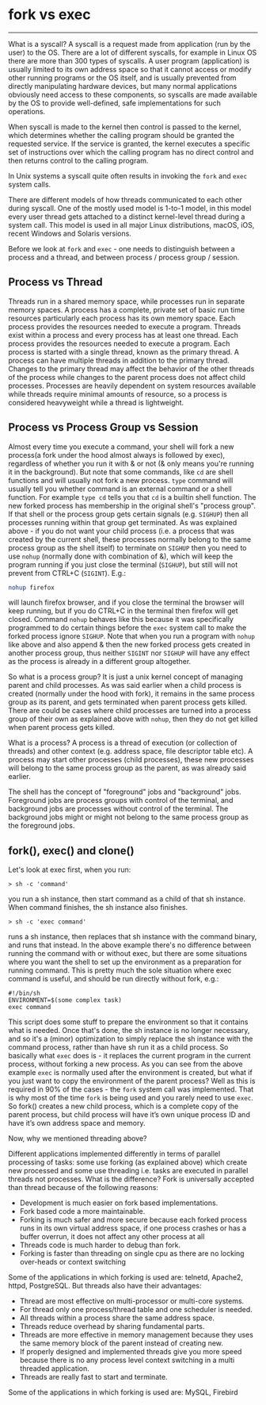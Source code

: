# fork vs exec

---

What is a syscall? A syscall is a request made from application (run by the user) to the OS. There are a lot of different syscalls, for example in Linux OS there are more than 300 types of syscalls. A user program (application) is usually limited to its own address space so that it cannot access or modify other running programs or the OS itself, and is usually prevented from directly manipulating hardware devices, but many normal applications obviously need access to these components, so syscalls are made available by the OS to provide well-defined, safe implementations for such operations.

When syscall is made to the kernel then control is passed to the kernel, which determines whether the calling program should be granted the requested service. If the service is granted, the kernel executes a specific set of instructions over which the calling program has no direct control and then returns control to the calling program.

In Unix systems a syscall quite often results in invoking the `fork` and `exec` system calls.

There are different models of how threads communicated to each other during syscall. One of the mostly used model is 1-to-1 model, in this model every user thread gets attached to a distinct kernel-level thread during a system call. This model is used in all major Linux distributions, macOS, iOS, recent Windows and Solaris versions.

Before we look at `fork` and `exec` - one needs to distinguish between a process and a thread, and between process / process group / session.



## Process vs Thread

Threads run in a shared memory space, while processes run in separate memory spaces. A process has a complete, private set of basic run time resources particularly each process has its own memory space. Each process provides the resources needed to execute a program.
Threads exist within a process and every process has at least one thread. Each process provides the resources needed to execute a program. Each process is started with a single thread, known as the primary thread. A process can have multiple threads in addition to the primary thread. Changes to the primary thread may affect the behavior of the other threads of the process while changes to the parent process does not affect child processes. Processes are heavily dependent on system resources available while threads require minimal amounts of resource, so a process is considered heavyweight while a thread is lightweight.


## Process vs Process Group vs Session

Almost every time you execute a command, your shell will fork a new process(a fork under the hood almost always is followed by exec), regardless of whether you run it with & or not (& only means you're running it in the background). But note that some commands, like `cd` are shell functions and will usually not fork a new process. `type` command will usually tell you whether command is an external command or a shell function. For example `type cd` tells you that `cd` is a builtin shell function. The new forked process has membership in the original shell's "process group". If that shell or the process group gets certain signals (e.g. `SIGHUP`) then all processes running within that group get terminated. As was explained above - if you do not want your child process (i.e. a process that was created by the current shell, these processes normally belong to the same process group as the shell itself) to terminate on `SIGHUP` then you need to use `nohup` (normally done with combination of &), which will keep the program running if you just close the terminal (`SIGHUP`), but still will not prevent from CTRL+C (`SIGINT`). E.g.:

```bash
nohup firefox
```

will launch firefox browser, and if you close the terminal the browser will keep running, but if you do CTRL+C in the terminal then firefox will get closed. Command `nohup` behaves like this because it was specifically programmed to do certain things before the `exec` system call to make the forked process ignore `SIGHUP`. Note that when you run a program with `nohup` like above and also append & then the new forked process gets created in another process group, thus neither `SIGINT` nor `SIGHUP` will have any effect as the process is already in a different group altogether.

So what is a process group? It is just a unix kernel concept of managing parent and child processes. As was said earlier when a child process is created (normally under the hood with fork), it remains in the same process group as its parent, and gets terminated when parent process gets killed. There are could be cases where child processes are turned into a process group of their own as explained above with `nohup`, then they do not get killed when parent process gets killed.

What is a process? A process is a thread of execution (or collection of threads) and other context (e.g. address space, file descriptor table etc). A process may start other processes (child processes), these new processes will belong to the same process group as the parent, as was already said earlier.

The shell has the concept of "foreground" jobs and "background" jobs. Foreground jobs are process groups with control of the terminal, and background jobs are processes without control of the terminal. The background jobs might or might not belong to the same process group as the foreground jobs.


## fork(), exec() and clone()

Let's look at exec first, when you run:

    > sh -c 'command'

you run a sh instance, then start command as a child of that sh instance. When command finishes, the sh instance also finishes.

    > sh -c 'exec command'

runs a sh instance, then replaces that sh instance with the command binary, and runs that instead.
In the above example there's no difference between running the command with or without exec, but there are some situations where you want the shell
to set up the environment as a preparation for running command. This is pretty much the sole situation where exec command is useful, and should be
run directly without fork, e.g.:

    #!/bin/sh
    ENVIRONMENT=$(some complex task)
    exec command

This script does some stuff to prepare the environment so that it contains what is needed. Once that's done, the sh instance is no longer necessary, and so it's a (minor) optimization to simply replace the sh instance with the command process, rather than have sh run it as a child process. So basically what `exec` does is - it replaces the current program in the current process, without forking a new process. As you can see from the above example `exec` is normally used after the environment is created, but what if you just want to copy the environment of the parent process? Well as this is required in 90% of the cases - the `fork` system call was implemented. That is why most of the time `fork` is being used and you rarely need to use `exec`.
So fork() creates a new child process, which is a complete copy of the parent process, but child process will have it’s own unique process ID and
have it’s own address space and memory.

Now, why we mentioned threading above?

Different applications implemented differently in terms of parallel processing of tasks: some use forking (as explained above) which create new
processed and some use threading i.e. tasks are executed in parallel threads not processes. What is the difference?
Fork is universally accepted than thread because of the following reasons:

* Development is much easier on fork based implementations.
* Fork based code a more maintainable.
* Forking is much safer and more secure because each forked process runs in its own virtual address space, if one process crashes or has a buffer overrun, it does not affect any other process at all
* Threads code is much harder to debug than fork.
* Forking is faster than threading on single cpu as there are no locking over-heads or context switching

Some of the applications in which forking is used are: telnetd, Apache2, httpd, PostgreSQL. But threads also have their advantages:

* Thread are most effective on multi-processor or multi-core systems.
* For thread only one process/thread table and one scheduler is needed.
* All threads within a process share the same address space.
* Threads reduce overhead by sharing fundamental parts.
* Threads are more effective in memory management because they uses the same memory block of the parent instead of creating new.
* If properly designed and implemented threads give you more speed because there is no any process level context switching in a multi threaded application.
* Threads are really fast to start and terminate.

Some of the applications in which forking is used are: MySQL, Firebird

